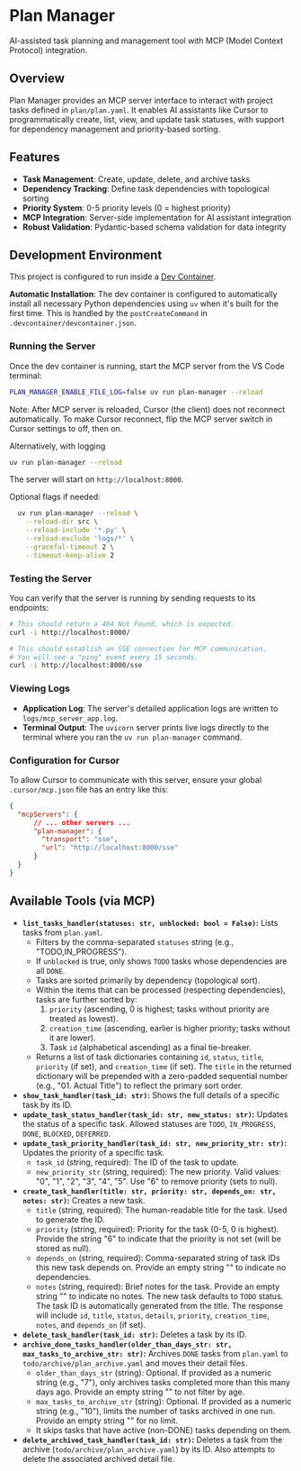 # Plan Manager

AI-assisted task planning and management tool with MCP (Model Context Protocol) integration.

## Overview

Plan Manager provides an MCP server interface to interact with project tasks defined in `plan/plan.yaml`. It enables AI assistants like Cursor to programmatically create, list, view, and update task statuses, with support for dependency management and priority-based sorting.

## Features

- **Task Management**: Create, update, delete, and archive tasks
- **Dependency Tracking**: Define task dependencies with topological sorting
- **Priority System**: 0-5 priority levels (0 = highest priority)
- **MCP Integration**: Server-side implementation for AI assistant integration
- **Robust Validation**: Pydantic-based schema validation for data integrity

## Development Environment

This project is configured to run inside a [Dev Container](https://containers.dev/).

**Automatic Installation**: The dev container is configured to automatically install all necessary Python dependencies using `uv` when it's built for the first time. This is handled by the `postCreateCommand` in `.devcontainer/devcontainer.json`.

### Running the Server

Once the dev container is running, start the MCP server from the VS Code terminal:

```bash
PLAN_MANAGER_ENABLE_FILE_LOG=false uv run plan-manager --reload
```

Note: After MCP server is reloaded, Cursor (the client) does not reconnect automatically. To make Cursor reconnect, flip the MCP server switch in Cursor settings to off, then on.

Alternatively, with logging

```bash
uv run plan-manager --reload
```

The server will start on `http://localhost:8000`.

Optional flags if needed:

```bash
  uv run plan-manager --reload \
    --reload-dir src \
    --reload-include '*.py' \
    --reload-exclude 'logs/*' \
    --graceful-timeout 2 \
    --timeout-keep-alive 2
```

### Testing the Server

You can verify that the server is running by sending requests to its endpoints:

```bash
# This should return a 404 Not Found, which is expected.
curl -i http://localhost:8000/

# This should establish an SSE connection for MCP communication.
# You will see a "ping" event every 15 seconds.
curl -i http://localhost:8000/sse
```

### Viewing Logs

-   **Application Log**: The server's detailed application logs are written to `logs/mcp_server_app.log`.
-   **Terminal Output**: The `uvicorn` server prints live logs directly to the terminal where you ran the `uv run plan-manager` command.

### Configuration for Cursor

To allow Cursor to communicate with this server, ensure your global `.cursor/mcp.json` file has an entry like this:

```json
{
  "mcpServers": {
      // ... other servers ...
      "plan-manager": {
        "transport": "sse",
        "url": "http://localhost:8000/sse"
      }
  }
}
```

## Available Tools (via MCP)

*   **`list_tasks_handler(statuses: str, unblocked: bool = False)`:** Lists tasks from `plan.yaml`.
    *   Filters by the comma-separated `statuses` string (e.g., "TODO,IN_PROGRESS").
    *   If `unblocked` is true, only shows `TODO` tasks whose dependencies are all `DONE`.
    *   Tasks are sorted primarily by dependency (topological sort).
    *   Within the items that can be processed (respecting dependencies), tasks are further sorted by:
        1.  `priority` (ascending, 0 is highest; tasks without priority are treated as lowest).
        2.  `creation_time` (ascending, earlier is higher priority; tasks without it are lower).
        3.  Task `id` (alphabetical ascending) as a final tie-breaker.
    *   Returns a list of task dictionaries containing `id`, `status`, `title`, `priority` (if set), and `creation_time` (if set). The `title` in the returned dictionary will be prepended with a zero-padded sequential number (e.g., "01. Actual Title") to reflect the primary sort order.
*   **`show_task_handler(task_id: str)`:** Shows the full details of a specific task by its ID.
*   **`update_task_status_handler(task_id: str, new_status: str)`:** Updates the status of a specific task. Allowed statuses are `TODO`, `IN_PROGRESS`, `DONE`, `BLOCKED`, `DEFERRED`.
*   **`update_task_priority_handler(task_id: str, new_priority_str: str)`:** Updates the priority of a specific task.
    *   `task_id` (string, required): The ID of the task to update.
    *   `new_priority_str` (string, required): The new priority. Valid values: "0", "1", "2", "3", "4", "5". Use "6" to remove priority (sets to null).
*   **`create_task_handler(title: str, priority: str, depends_on: str, notes: str)`:** Creates a new task.
    *   `title` (string, required): The human-readable title for the task. Used to generate the ID.
    *   `priority` (string, required): Priority for the task (0-5, 0 is highest). Provide the string "6" to indicate that the priority is not set (will be stored as null).
    *   `depends_on` (string, required): Comma-separated string of task IDs this new task depends on. Provide an empty string "" to indicate no dependencies.
    *   `notes` (string, required): Brief notes for the task. Provide an empty string "" to indicate no notes.
    The new task defaults to `TODO` status. The task ID is automatically generated from the title. The response will include `id`, `title`, `status`, `details`, `priority`, `creation_time`, `notes`, and `depends_on` (if set).
*   **`delete_task_handler(task_id: str)`:** Deletes a task by its ID.
*   **`archive_done_tasks_handler(older_than_days_str: str, max_tasks_to_archive_str: str)`:** Archives `DONE` tasks from `plan.yaml` to `todo/archive/plan_archive.yaml` and moves their detail files.
    *   `older_than_days_str` (string): Optional. If provided as a numeric string (e.g., "7"), only archives tasks completed more than this many days ago. Provide an empty string "" to not filter by age.
    *   `max_tasks_to_archive_str` (string): Optional. If provided as a numeric string (e.g., "10"), limits the number of tasks archived in one run. Provide an empty string "" for no limit.
    *   It skips tasks that have active (non-DONE) tasks depending on them.
*   **`delete_archived_task_handler(task_id: str)`:** Deletes a task from the archive (`todo/archive/plan_archive.yaml`) by its ID. Also attempts to delete the associated archived detail file.
